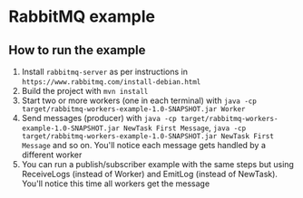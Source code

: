 # RabbitMQ example 

How to run the example
---

1. Install `rabbitmq-server` as per instructions in `https://www.rabbitmq.com/install-debian.html`
1. Build the project with `mvn install`
1. Start two or more workers (one in each terminal) with `java -cp target/rabbitmq-workers-example-1.0-SNAPSHOT.jar Worker`
1. Send messages (producer) with `java -cp target/rabbitmq-workers-example-1.0-SNAPSHOT.jar NewTask First Message`, `java -cp target/rabbitmq-workers-example-1.0-SNAPSHOT.jar NewTask First Message` and so on. You'll notice each message gets handled by a different worker
1. You can run a publish/subscriber example with the same steps but using ReceiveLogs (instead of Worker) and EmitLog (instead of NewTask). You'll notice this time all workers get the message
